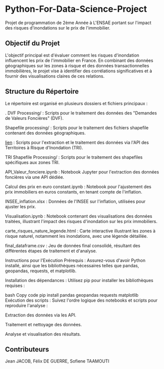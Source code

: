 # Python-For-Data-Science-Project
Projet de programmation de 2ème Année à L'ENSAE portant sur l'impact des risques d'inondations sur le prix de l'immobilier.

## Objectif du Projet
L'objectif principal est d'évaluer comment les risques d'inondation influencent les prix de l'immobilier en France. En combinant des données géographiques sur les zones à risque et des données transactionnelles immobilières, le projet vise à identifier des corrélations significatives et à fournir des visualisations claires de ces relations.

## Structure du Répertoire
Le répertoire est organisé en plusieurs dossiers et fichiers principaux :

. DVF Processing/ : Scripts pour le traitement des données des "Demandes de Valeurs Foncières" (DVF).

Shapefile processing/ : Scripts pour le traitement des fichiers shapefile contenant des données géographiques.

[lien](https://github.com/Jeanjacob20/Python-For-Data-Science-Project/tree/main/TRI%20API%20Processing%20) : Scripts pour l'extraction et le traitement des données via l'API des Territoires à Risque d'Inondation (TRI).

TRI Shapefile Processing/ : Scripts pour le traitement des shapefiles spécifiques aux zones TRI.

API_Valeur_fonciere.ipynb : Notebook Jupyter pour l'extraction des données foncières via une API dédiée.

Calcul des prix en euro constant.ipynb : Notebook pour l'ajustement des prix immobiliers en euros constants, en tenant compte de l'inflation.

INSEE_inflation.xlsx : Données de l'INSEE sur l'inflation, utilisées pour ajuster les prix.

Visualisation.ipynb : Notebook contenant des visualisations des données traitées, illustrant l'impact des risques d'inondation sur les prix immobiliers.

carte_risques_nature_legende.html : Carte interactive illustrant les zones à risque naturel, notamment les inondations, avec une légende détaillée.

final_dataframe.csv : Jeu de données final consolidé, résultant des différentes étapes de traitement et d'analyse.

Instructions pour l'Exécution
Prérequis : Assurez-vous d'avoir Python installé, ainsi que les bibliothèques nécessaires telles que pandas, geopandas, requests, et matplotlib.

Installation des dépendances : Utilisez pip pour installer les bibliothèques requises :

bash
Copy code
pip install pandas geopandas requests matplotlib
Exécution des scripts : Suivez l'ordre logique des notebooks et scripts pour reproduire l'analyse :

Extraction des données via les API.

Traitement et nettoyage des données.

Analyse et visualisation des résultats.

## Contributeurs
Jean JACOB,
Félix DE GUERRE,
Sofiene TAAMOUTI
